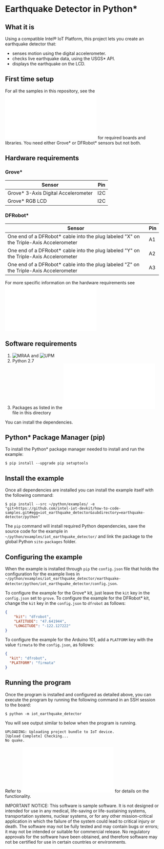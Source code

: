 # Earthquake Detector in Python*

## What it is

Using a compatible Intel® IoT Platform, this project lets you create an earthquake detector that:<br>
- senses motion using the digital accelerometer.<br>
- checks live earthquake data, using the USGS\* API.<br>
- displays the earthquake on the LCD.

## First time setup
For all the samples in this repository, see the ![General Setup Instructions](./../../README.md#setup) for required boards and libraries.  You need either Grove\* or DFRobot\* sensors but not both.

## Hardware requirements

### Grove\*

Sensor | Pin
--- | ---
Grove\* 3-Axis Digital Accelerometer | I2C
Grove\* RGB LCD | I2C

### DFRobot\* 

Sensor | Pin
--- | ---
One end of a DFRobot\* cable into the plug labeled "X" on the Triple-Axis Accelerometer | A1
One end of a DFRobot\* cable into the plug labeled "Y" on the Triple-Axis Accelerometer | A2
One end of a DFRobot\* cable into the plug labeled "Z" on the Triple-Axis Accelerometer | A3

For more specific information on the hardware requirements see ![Hardware Details](./../README.md#hardware-requirements)

## Software requirements

1. ![MRAA](https://github.com/intel-iot-devkit/mraa) and ![UPM](https://github.com/intel-iot-devkit/upm)
2. Python 2.7
3. Packages as listed in the ![setup.py](setup.py) file in this directory

You can install the dependencies.

## Python\* Package Manager (pip)

To install the Python\* package manager needed to install and run the example:

    $ pip install --upgrade pip setuptools

## Install the example

Once all dependencies are installed you can install the example itself with the following command:

    $ pip install --src ~/python/examples/ -e "git+https://github.com/intel-iot-devkit/how-to-code-samples.git#egg=iot_earthquake_detector&subdirectory=earthquake-detector/python"

The `pip` command will install required Python dependencies, save the source code for the example in `~/python/examples/iot_earthquake_detector/` and link the package to the global Python `site-packages` folder.

## Configuring the example

When the example is installed through `pip` the `config.json` file that holds the configuration for the example lives in `~/python/examples/iot_earthquake_detector/earthquake-detector/python/iot_earthquake_detector/config.json`.

To configure the example for the Grove\* kit, just leave the `kit` key in the `config.json` set to `grove`. To configure the example for the DFRobot\* kit, change the `kit` key in the `config.json` to `dfrobot` as follows:

```JSON
{
    "kit": "dfrobot",
    "LATITUDE": "47.641944",
    "LONGITUDE": "-122.127222"
}
```

To configure the example for the Arduino 101, add a `PLATFORM` key with the value `firmata` to the `config.json`, as follows:

```JSON
{
  "kit": "dfrobot",
  "PLATFORM": "firmata"
}
```

## Running the program

Once the program is installed and configured as detailed above, you can execute the program by running the following command in an SSH session to the board:

    $ python -m iot_earthquake_detector

You will see output similar to below when the program is running.

```
UPLOADING: Uploading project bundle to IoT device. 
[Upload Complete] Checking... 
No quake. 
```

Refer to ![How it Works](./../README.md#how-it-works) for details on the functionality.

IMPORTANT NOTICE: This software is sample software. It is not designed or intended for use in any medical, life-saving or life-sustaining systems, transportation systems, nuclear systems, or for any other mission-critical application in which the failure of the system could lead to critical injury or death. The software may not be fully tested and may contain bugs or errors; it may not be intended or suitable for commercial release. No regulatory approvals for the software have been obtained, and therefore software may not be certified for use in certain countries or environments.
